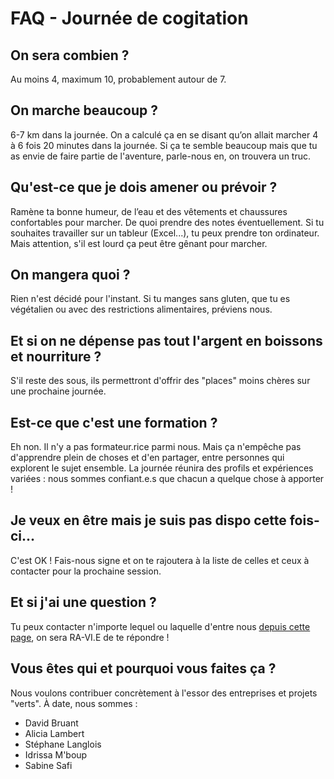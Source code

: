 # FAQ - Journée de cogitation

## On sera combien ?
Au moins 4, maximum 10, probablement autour de 7.

## On marche beaucoup ?
6-7 km dans la journée.
On a calculé ça en se disant qu’on allait marcher 4 à 6 fois 20 minutes dans la journée.
Si ça te semble beaucoup mais que tu as envie de faire partie de l'aventure, parle-nous en, on trouvera un truc.

## Qu'est-ce que je dois amener ou prévoir ?
Ramène ta bonne humeur, de l’eau et des vêtements et chaussures confortables pour marcher. De quoi prendre des notes éventuellement.
Si tu souhaites travailler sur un tableur (Excel...), tu peux prendre ton ordinateur. Mais attention, s'il est lourd ça peut être gênant pour marcher. 

## On mangera quoi ?
Rien n'est décidé pour l'instant. Si tu manges sans gluten, que tu es végétalien ou avec des restrictions alimentaires, préviens nous.

## Et si on ne dépense pas tout l'argent en boissons et nourriture ?
S'il reste des sous, ils permettront d'offrir des "places" moins chères sur une prochaine journée.

## Est-ce que c'est une formation ?
Eh non. Il n'y a pas formateur.rice parmi nous. Mais ça n'empêche pas d'apprendre plein de choses et d'en partager, entre personnes qui explorent le sujet ensemble. La journée réunira des profils et expériences variées : nous sommes confiant.e.s que chacun a quelque chose à apporter !

## Je veux en être mais je suis pas dispo cette fois-ci...
C'est OK ! Fais-nous signe et on te rajoutera à la liste de celles et ceux à contacter pour la prochaine session. 

## Et si j'ai une question ?
Tu peux contacter n'importe lequel ou laquelle d'entre nous [depuis cette page](a-propos-de-nous/nous-contacter.html), on sera RA-VI.E de te répondre !


## Vous êtes qui et pourquoi vous faites ça ?
Nous voulons contribuer concrètement à l'essor des entreprises et projets "verts". 
À date, nous sommes : 
- David Bruant
- Alicia Lambert
- Stéphane Langlois
- Idrissa M'boup
- Sabine Safi

